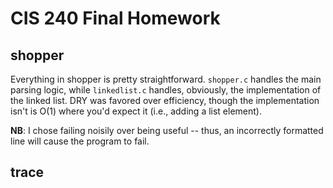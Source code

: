# CIS 240 Final Homework #

## shopper ##
Everything in shopper is pretty straightforward. `shopper.c` handles the main parsing logic, while `linkedlist.c` handles, obviously, the implementation of the linked list. DRY was favored over efficiency, though the implementation isn't is O(1) where you'd expect it (i.e., adding a list element).

**NB**: I chose failing noisily over being useful -- thus, an incorrectly formatted line will cause the program to fail.

## trace ##

